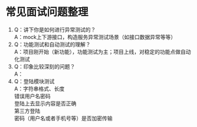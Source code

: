 # 常见面试问题整理
1. Q：讲下你是如何进行异常测试的？<br>
   A：mock上下游接口，构造服务异常测试场景（如接口数据异常等等）
2. Q：功能测试和自动测试的理解？<br>
   A：项目刚开始（新功能），功能测试为主；项目上线，对稳定的功能点做自动化测试
3. Q：印象比较深刻的问题？<br>
   A：
4. Q：登陆模块测试 <br>
   A：字符串格式、长度<br>
    错误用户名密码<br>
    登陆上去显示内容是否正确<br>
    第三方登陆<br>
    密码（用户名或者手机号等）是否加密传输
